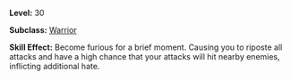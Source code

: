 <!-- TITLE: Skill: Furious -->

**Level:** 30

**Subclass:** [Warrior](warrior)

**Skill Effect:** Become furious for a brief moment.  Causing you to riposte all attacks and have a high chance that your attacks will hit nearby enemies, inflicting additional hate.